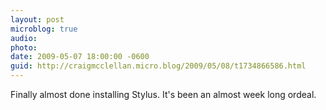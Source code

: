 ```yaml
---
layout: post
microblog: true
audio: 
photo: 
date: 2009-05-07 18:00:00 -0600
guid: http://craigmcclellan.micro.blog/2009/05/08/t1734866586.html
---
```

Finally almost done installing Stylus.  It's been an almost week long ordeal.
